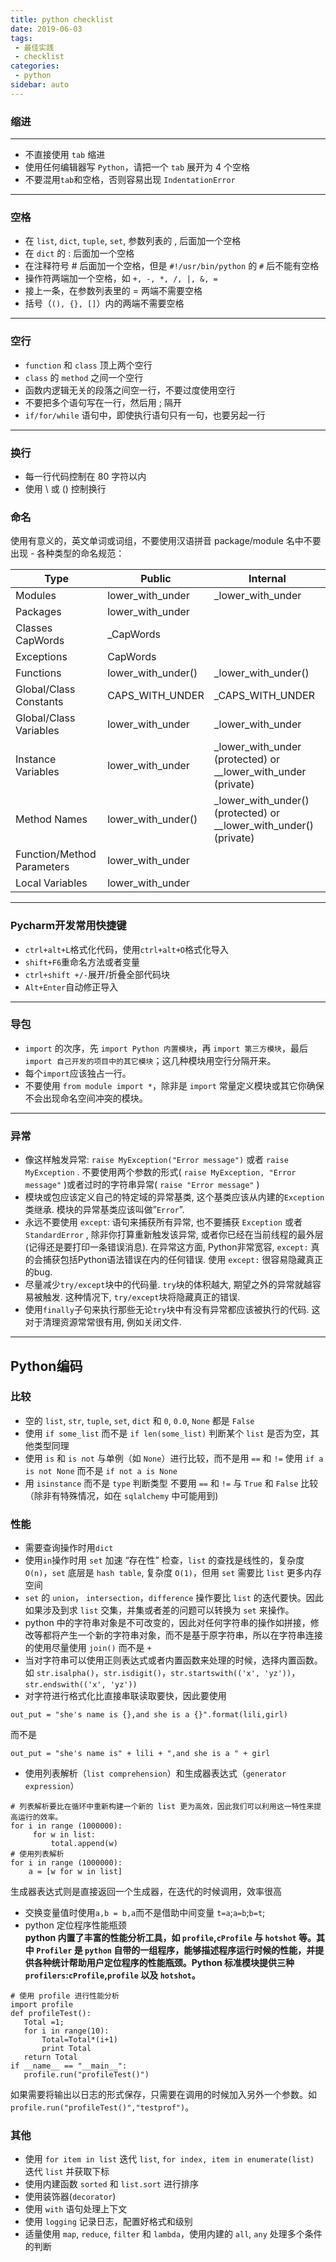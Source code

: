 ```yaml
---
title: python checklist
date: 2019-06-03
tags:
 - 最佳实践
 - checklist
categories: 
 - python
sidebar: auto
---
```


### 缩进
----
- 不直接使用 `tab` 缩进
- 使用任何编辑器写 `Python`，请把一个 `tab` 展开为 4 个空格
- 不要混用`tab`和空格，否则容易出现 `IndentationError`
----
### 空格
- 在 `list`, `dict`, `tuple`, `set`, 参数列表的 , 后面加一个空格
- 在 `dict` 的 : 后面加一个空格
- 在注释符号 # 后面加一个空格，但是 `#!/usr/bin/python` 的 `#` 后不能有空格
- 操作符两端加一个空格，如 `+, -, *, /, |, &, =`
- 接上一条，在参数列表里的 = 两端不需要空格
- 括号（`(), {}, []`）内的两端不需要空格
----
### 空行
- `function` 和 `class` 顶上两个空行
- `class` 的 `method` 之间一个空行
- 函数内逻辑无关的段落之间空一行，不要过度使用空行
- 不要把多个语句写在一行，然后用 ; 隔开
- `if/for/while` 语句中，即使执行语句只有一句，也要另起一行
----
### 换行
- 每一行代码控制在 80 字符以内
- 使用 \ 或 () 控制换行
### 命名
使用有意义的，英文单词或词组，不要使用汉语拼音
package/module 名中不要出现 -
各种类型的命名规范：

Type|	Public|	Internal|
---|---|---|
Modules	|lower_with_under|	_lower_with_under
Packages|	lower_with_under	
Classes	CapWords|	_CapWords
Exceptions|	CapWords	
Functions|	lower_with_under()|_lower_with_under()
Global/Class Constants|	CAPS_WITH_UNDER	|_CAPS_WITH_UNDER
Global/Class Variables	|lower_with_under	|_lower_with_under
Instance Variables|	lower_with_under	|_lower_with_under (protected) or __lower_with_under (private)
Method Names|lower_with_under()|	_lower_with_under() (protected) or __lower_with_under() (private)
Function/Method Parameters|lower_with_under|
Local Variables	|lower_with_under
----  

### Pycharm开发常用快捷键
- `ctrl+alt+L`格式化代码，使用`ctrl+alt+O`格式化导入
- `shift+F6`重命名方法或者变量
- `ctrl+shift +/-`展开/折叠全部代码块
- `Alt+Enter`自动修正导入

----
### 导包
- `import` 的次序，先 `import Python 内置模块`，再 `import 第三方模块`，最后 `import 自己开发的项目中的其它模块`；这几种模块用空行分隔开来。
- 每个`import`应该独占一行。
- 不要使用 `from module import *`，除非是 `import` 常量定义模块或其它你确保不会出现命名空间冲突的模块。  
  
----
### 异常
- 像这样触发异常: `raise MyException("Error message")` 或者 `raise MyException` . 不要使用两个参数的形式( `raise MyException, "Error message"` )或者过时的字符串异常( `raise "Error message"` )
- 模块或包应该定义自己的特定域的异常基类, 这个基类应该从内建的`Exception`类继承. 模块的异常基类应该叫做”`Error`”.
- 永远不要使用 `except`: 语句来捕获所有异常, 也不要捕获 `Exception` 或者 `StandardError` , 除非你打算重新触发该异常, 或者你已经在当前线程的最外层(记得还是要打印一条错误消息). 在异常这方面, Python非常宽容, `except:` 真的会捕获包括Python语法错误在内的任何错误. 使用 `except:` 很容易隐藏真正的bug.
- 尽量减少`try/except`块中的代码量. `try`块的体积越大, 期望之外的异常就越容易被触发. 这种情况下, `try/except`块将隐藏真正的错误.
- 使用`finally`子句来执行那些无论`try`块中有没有异常都应该被执行的代码. 这对于清理资源常常很有用, 例如关闭文件.  

----
## Python编码
### 比较
- 空的 `list`, `str`, `tuple`, `set`, `dict` 和 `0`, `0.0`, `None` 都是 `False`
- 使用 `if some_list` 而不是 `if len(some_list)` 判断某个 `list` 是否为空，其他类型同理
- 使用 `is` 和 `is not` 与单例（如 `None`）进行比较，而不是用 `==` 和 `!=`
使用 `if a is not None` 而不是 `if not a is None`
- 用 `isinstance` 而不是 `type` 判断类型
不要用 `==` 和 `!=` 与 `True` 和 `False` 比较（除非有特殊情况，如在 `sqlalchemy` 中可能用到)  

### 性能
- 需要查询操作时用`dict`
- 使用`in`操作时用 `set` 加速 “存在性” 检查，`list` 的查找是线性的，复杂度 `O(n)`，`set` 底层是 `hash table`, 复杂度 `O(1)`，但用 `set` 需要比 `list` 更多内存空间
- `set` 的 `union`， `intersection`，`difference` 操作要比 `list` 的迭代要快。因此如果涉及到求 `list` 交集，并集或者差的问题可以转换为 `set` 来操作。
- python 中的字符串对象是不可改变的，因此对任何字符串的操作如拼接，修改等都将产生一个新的字符串对象，而不是基于原字符串，所以在字符串连接的使用尽量使用 `join()` 而不是 `+`
- 当对字符串可以使用正则表达式或者内置函数来处理的时候，选择内置函数。如 `str.isalpha()`，`str.isdigit()`，`str.startswith(('x', 'yz'))`，`str.endswith(('x', 'yz'))`
- 对字符进行格式化比直接串联读取要快，因此要使用
```
out_put = "she's name is {},and she is a {}".format(lili,girl)
```
而不是
```
out_put = "she's name is" + lili + ",and she is a " + girl
```  

- 使用列表解析（`list comprehension`）和生成器表达式（`generator expression`）
```
# 列表解析要比在循环中重新构建一个新的 list 更为高效，因此我们可以利用这一特性来提高运行的效率。
for i in range (1000000): 
     for w in list: 
         total.append(w) 
# 使用列表解析
for i in range (1000000): 
    a = [w for w in list]
```
生成器表达式则是直接返回一个生成器，在迭代的时候调用，效率很高
- 交换变量值时使用`a,b = b,a`而不是借助中间变量 `t=a`;`a=b`;`b=t`;
- python 定位程序性能瓶颈  
**python 内置了丰富的性能分析工具，如 `profile`,`cProfile` 与 `hotshot` 等。其中 `Profiler` 是 `python` 自带的一组程序，能够描述程序运行时候的性能，并提供各种统计帮助用户定位程序的性能瓶颈。Python 标准模块提供三种 `profilers`:`cProfile`,`profile` 以及 `hotshot`。**
```
# 使用 profile 进行性能分析
import profile 
def profileTest(): 
   Total =1; 
   for i in range(10): 
       Total=Total*(i+1) 
       print Total 
   return Total 
if __name__ == "__main__": 
   profile.run("profileTest()")
```
如果需要将输出以日志的形式保存，只需要在调用的时候加入另外一个参数。如 `profile.run("profileTest()","testprof")`。  

### 其他
- 使用 `for item in list` 迭代 `list`, `for index, item in enumerate(list)` 迭代 `list` 并获取下标
- 使用内建函数 `sorted` 和 `list.sort` 进行排序
- 使用装饰器(`decorator`)
- 使用 `with` 语句处理上下文
- 使用 `logging` 记录日志，配置好格式和级别
- 适量使用 `map`, `reduce`, `filter` 和 `lambda`，使用内建的 `all`, `any` 处理多个条件的判断